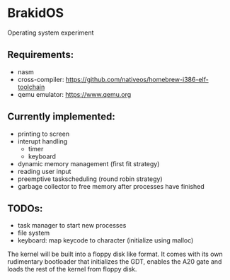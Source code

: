# BrakidOS
Operating system experiment

## Requirements:
* nasm
* cross-compiler: https://github.com/nativeos/homebrew-i386-elf-toolchain
* qemu emulator: https://www.qemu.org

## Currently implemented:
* printing to screen
* interupt handling
  * timer 
  * keyboard
* dynamic memory management (first fit strategy)
* reading user input
* preemptive taskscheduling (round robin strategy)
* garbage collector to free memory after processes have finished

## TODOs:
* task manager to start new processes
* file system
* keyboard: map keycode to character (initialize using malloc)

The kernel will be built into a floppy disk like format. It comes with its own rudimentary bootloader that initializes the GDT, enables the A20 gate and loads the rest of the kernel from floppy disk.
